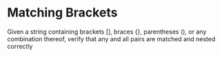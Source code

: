 # Matching Brackets
Given a string containing brackets [], braces {}, parentheses (), or any combination thereof, verify that any and all pairs are matched and nested correctly